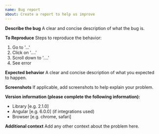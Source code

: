 ```yaml
---
name: Bug report
about: Create a report to help us improve
---
```


**Describe the bug**
A clear and concise description of what the bug is.

**To Reproduce**
Steps to reproduce the behavior:

1. Go to '...'
2. Click on '....'
3. Scroll down to '....'
4. See error

**Expected behavior**
A clear and concise description of what you expected to happen.

**Screenshots**
If applicable, add screenshots to help explain your problem.

**Version information (please complete the following information):**

- Library [e.g. 2.1.0]
- Angular [e.g. 6.0.0] (if integrations used)
- Browser [e.g. chrome, safari]

**Additional context**
Add any other context about the problem here.
